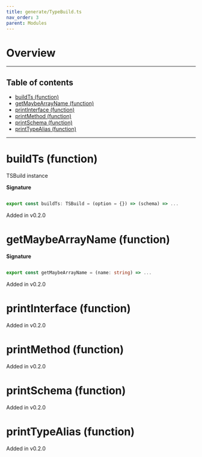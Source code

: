 ```yaml
---
title: generate/TypeBuild.ts
nav_order: 3
parent: Modules
---
```


# Overview

---

<h2 class="text-delta">Table of contents</h2>

- [buildTs (function)](#buildts-function)
- [getMaybeArrayName (function)](#getmaybearrayname-function)
- [printInterface (function)](#printinterface-function)
- [printMethod (function)](#printmethod-function)
- [printSchema (function)](#printschema-function)
- [printTypeAlias (function)](#printtypealias-function)

---

# buildTs (function)

TSBuild instance

**Signature**

```ts

export const buildTs: TSBuild = (option = {}) => (schema) => ...

```

Added in v0.2.0

# getMaybeArrayName (function)

**Signature**

```ts

export const getMaybeArrayName = (name: string) => ...

```

Added in v0.2.0

# printInterface (function)

Added in v0.2.0

# printMethod (function)

Added in v0.2.0

# printSchema (function)

Added in v0.2.0

# printTypeAlias (function)

Added in v0.2.0
